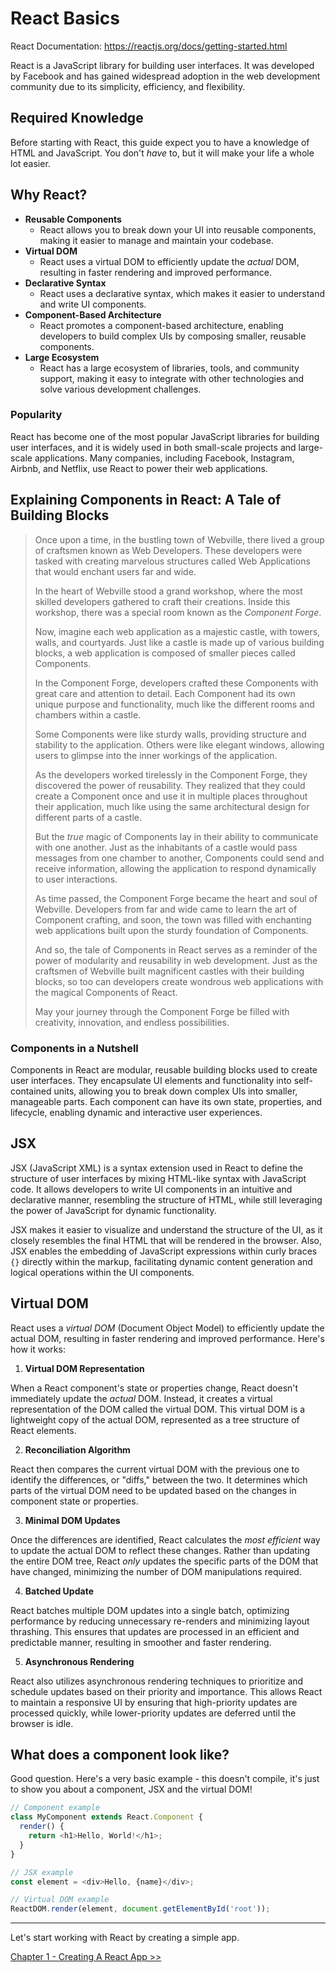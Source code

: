 # React Basics

React Documentation: https://reactjs.org/docs/getting-started.html

React is a JavaScript library for building user interfaces. It was developed by Facebook and has gained widespread adoption in the web development community due to its simplicity, efficiency, and flexibility.

## Required Knowledge

Before starting with React, this guide expect you to have a knowledge of HTML and JavaScript. You don't *have* to, but it will make your life a whole lot easier.

## Why React?

- **Reusable Components** 
    - React allows you to break down your UI into reusable components, making it easier to manage and maintain your codebase.
- **Virtual DOM** 
    - React uses a virtual DOM to efficiently update the *actual* DOM, resulting in faster rendering and improved performance.
- **Declarative Syntax** 
    - React uses a declarative syntax, which makes it easier to understand and write UI components.
- **Component-Based Architecture** 
    - React promotes a component-based architecture, enabling developers to build complex UIs by composing smaller, reusable components.
- **Large Ecosystem** 
    - React has a large ecosystem of libraries, tools, and community support, making it easy to integrate with other technologies and solve various development challenges.

### Popularity

React has become one of the most popular JavaScript libraries for building user interfaces, and it is widely used in both small-scale projects and large-scale applications. Many companies, including Facebook, Instagram, Airbnb, and Netflix, use React to power their web applications.

## Explaining Components in React: A Tale of Building Blocks
>Once upon a time, in the bustling town of Webville, there lived a group of craftsmen known as Web Developers. These developers were tasked with creating marvelous structures called Web Applications that would enchant users far and wide.
>
>In the heart of Webville stood a grand workshop, where the most skilled developers gathered to craft their creations. Inside this workshop, there was a special room known as the *Component Forge*.
>
>Now, imagine each web application as a majestic castle, with towers, walls, and courtyards. Just like a castle is made up of various building blocks, a web application is composed of smaller pieces called Components.
>
>In the Component Forge, developers crafted these Components with great care and attention to detail. Each Component had its own unique purpose and functionality, much like the different rooms and chambers within a castle.
>
>Some Components were like sturdy walls, providing structure and stability to the application. Others were like elegant windows, allowing users to glimpse into the inner workings of the application.
>
>As the developers worked tirelessly in the Component Forge, they discovered the power of reusability. They realized that they could create a Component once and use it in multiple places throughout their application, much like using the same architectural design for different parts of a castle.
>
>But the *true* magic of Components lay in their ability to communicate with one another. Just as the inhabitants of a castle would pass messages from one chamber to another, Components could send and receive information, allowing the application to respond dynamically to user interactions.
>
>As time passed, the Component Forge became the heart and soul of Webville. Developers from far and wide came to learn the art of Component crafting, and soon, the town was filled with enchanting web applications built upon the sturdy foundation of Components.
>
>And so, the tale of Components in React serves as a reminder of the power of modularity and reusability in web development. Just as the craftsmen of Webville built magnificent castles with their building blocks, so too can developers create wondrous web applications with the magical Components of React.
>
>May your journey through the Component Forge be filled with creativity, innovation, and endless possibilities.

### Components in a Nutshell

Components in React are modular, reusable building blocks used to create user interfaces. They encapsulate UI elements and functionality into self-contained units, allowing you to break down complex UIs into smaller, manageable parts. Each component can have its own state, properties, and lifecycle, enabling dynamic and interactive user experiences.

## JSX

JSX (JavaScript XML) is a syntax extension used in React to define the structure of user interfaces by mixing HTML-like syntax with JavaScript code. It allows developers to write UI components in an intuitive and declarative manner, resembling the structure of HTML, while still leveraging the power of JavaScript for dynamic functionality. 

JSX makes it easier to visualize and understand the structure of the UI, as it closely resembles the final HTML that will be rendered in the browser. Also, JSX enables the embedding of JavaScript expressions within curly braces `{}` directly within the markup, facilitating dynamic content generation and logical operations within the UI components. 

## Virtual DOM

React uses a *virtual DOM* (Document Object Model) to efficiently update the actual DOM, resulting in faster rendering and improved performance. Here's how it works:

1. **Virtual DOM Representation**

When a React component's state or properties change, React doesn't immediately update the *actual* DOM. Instead, it creates a virtual representation of the DOM called the virtual DOM. This virtual DOM is a lightweight copy of the actual DOM, represented as a tree structure of React elements.

2. **Reconciliation Algorithm**

React then compares the current virtual DOM with the previous one to identify the differences, or "diffs," between the two. It determines which parts of the virtual DOM need to be updated based on the changes in component state or properties.


3. **Minimal DOM Updates**

Once the differences are identified, React calculates the *most efficient* way to update the actual DOM to reflect these changes. Rather than updating the entire DOM tree, React *only* updates the specific parts of the DOM that have changed, minimizing the number of DOM manipulations required.


4. **Batched Update**

React batches multiple DOM updates into a single batch, optimizing performance by reducing unnecessary re-renders and minimizing layout thrashing. This ensures that updates are processed in an efficient and predictable manner, resulting in smoother and faster rendering.

5. **Asynchronous Rendering**

React also utilizes asynchronous rendering techniques to prioritize and schedule updates based on their priority and importance. This allows React to maintain a responsive UI by ensuring that high-priority updates are processed quickly, while lower-priority updates are deferred until the browser is idle.

## What does a component look like?

Good question. Here's a very basic example - this doesn't compile, it's just to show you about a component, JSX and the virtual DOM!

```js
// Component example
class MyComponent extends React.Component {
  render() {
    return <h1>Hello, World!</h1>;
  }
}

// JSX example
const element = <div>Hello, {name}</div>;

// Virtual DOM example
ReactDOM.render(element, document.getElementById('root'));
```

---

Let's start working with React by creating a simple app.

[Chapter 1 - Creating A React App >>](chapter1.md)